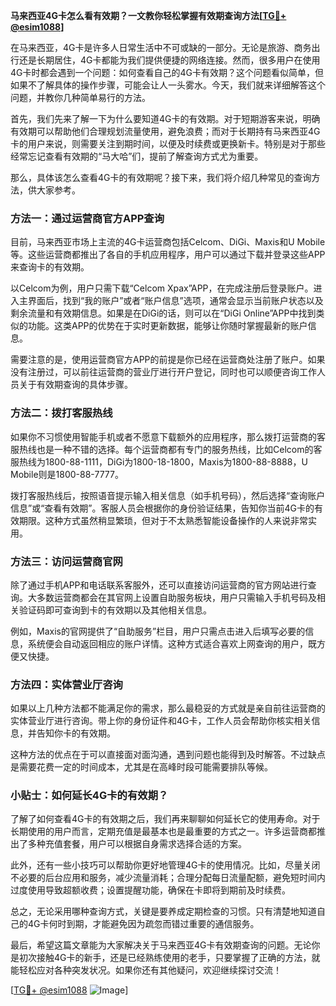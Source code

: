 **马来西亚4G卡怎么看有效期？一文教你轻松掌握有效期查询方法[[TG💪+ @esim1088](https://t.me/s/esim1088)]**

在马来西亚，4G卡是许多人日常生活中不可或缺的一部分。无论是旅游、商务出行还是长期居住，4G卡都能为我们提供便捷的网络连接。然而，很多用户在使用4G卡时都会遇到一个问题：如何查看自己的4G卡有效期？这个问题看似简单，但如果不了解具体的操作步骤，可能会让人一头雾水。今天，我们就来详细解答这个问题，并教你几种简单易行的方法。

首先，我们先来了解一下为什么要知道4G卡的有效期。对于短期游客来说，明确有效期可以帮助他们合理规划流量使用，避免浪费；而对于长期持有马来西亚4G卡的用户来说，则需要关注到期时间，以便及时续费或更换新卡。特别是对于那些经常忘记查看有效期的“马大哈”们，提前了解查询方式尤为重要。

那么，具体该怎么查看4G卡的有效期呢？接下来，我们将介绍几种常见的查询方法，供大家参考。

### 方法一：通过运营商官方APP查询

目前，马来西亚市场上主流的4G卡运营商包括Celcom、DiGi、Maxis和U Mobile等。这些运营商都推出了各自的手机应用程序，用户可以通过下载并登录这些APP来查询卡的有效期。

以Celcom为例，用户只需下载“Celcom Xpax”APP，在完成注册后登录账户。进入主界面后，找到“我的账户”或者“账户信息”选项，通常会显示当前账户状态以及剩余流量和有效期信息。如果是在DiGi的话，则可以在“DiGi Online”APP中找到类似的功能。这类APP的优势在于实时更新数据，能够让你随时掌握最新的账户信息。

需要注意的是，使用运营商官方APP的前提是你已经在运营商处注册了账户。如果没有注册过，可以前往运营商的营业厅进行开户登记，同时也可以顺便咨询工作人员关于有效期查询的具体步骤。

### 方法二：拨打客服热线

如果你不习惯使用智能手机或者不愿意下载额外的应用程序，那么拨打运营商的客服热线也是一种不错的选择。每个运营商都有专门的服务热线，比如Celcom的客服热线为1800-88-1111，DiGi为1800-18-1800，Maxis为1800-88-8888，U Mobile则是1800-88-7777。

拨打客服热线后，按照语音提示输入相关信息（如手机号码），然后选择“查询账户信息”或“查看有效期”。客服人员会根据你的身份验证结果，告知你当前4G卡的有效期限。这种方式虽然稍显繁琐，但对于不太熟悉智能设备操作的人来说非常实用。

### 方法三：访问运营商官网

除了通过手机APP和电话联系客服外，还可以直接访问运营商的官方网站进行查询。大多数运营商都会在其官网上设置自助服务板块，用户只需输入手机号码及相关验证码即可查询到卡的有效期以及其他相关信息。

例如，Maxis的官网提供了“自助服务”栏目，用户只需点击进入后填写必要的信息，系统便会自动返回相应的账户详情。这种方式适合喜欢上网查询的用户，既方便又快捷。

### 方法四：实体营业厅咨询

如果以上几种方法都不能满足你的需求，那么最稳妥的方式就是亲自前往运营商的实体营业厅进行咨询。带上你的身份证件和4G卡，工作人员会帮助你核实相关信息，并告知你卡的有效期。

这种方法的优点在于可以直接面对面沟通，遇到问题也能得到及时解答。不过缺点是需要花费一定的时间成本，尤其是在高峰时段可能需要排队等候。

### 小贴士：如何延长4G卡的有效期？

了解了如何查看4G卡的有效期之后，我们再来聊聊如何延长它的使用寿命。对于长期使用的用户而言，定期充值是最基本也是最重要的方式之一。许多运营商都推出了多种充值套餐，用户可以根据自身需求选择合适的方案。

此外，还有一些小技巧可以帮助你更好地管理4G卡的使用情况。比如，尽量关闭不必要的后台应用和服务，减少流量消耗；合理分配每日流量配额，避免短时间内过度使用导致超额收费；设置提醒功能，确保在卡即将到期前及时续费。

总之，无论采用哪种查询方式，关键是要养成定期检查的习惯。只有清楚地知道自己的4G卡何时到期，才能避免因为疏忽而错过重要的通信服务。

最后，希望这篇文章能为大家解决关于马来西亚4G卡有效期查询的问题。无论你是初次接触4G卡的新手，还是已经熟练使用的老手，只要掌握了正确的方法，就能轻松应对各种突发状况。如果你还有其他疑问，欢迎继续探讨交流！

[[TG💪+ @esim1088](https://t.me/s/esim1088) ![Image](https://i.postimg.cc/4NQfJmqS/Snipaste-2025-05-13-00-14-12.png)]
